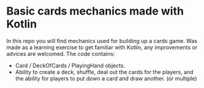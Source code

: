# Basic cards mechanics made with Kotlin

In this repo you will find mechanics used for building up a cards game. Was made as a learning exercise to get familiar with Kotlin,
any improvements or advices are welcomed. The code contains: 
- Card / DeckOfCards / PlayingHand objects.
- Ability to create a deck, shuffle, deal out the cards for the players, and the ability for players to put down a card and draw another. (or multiple) 

